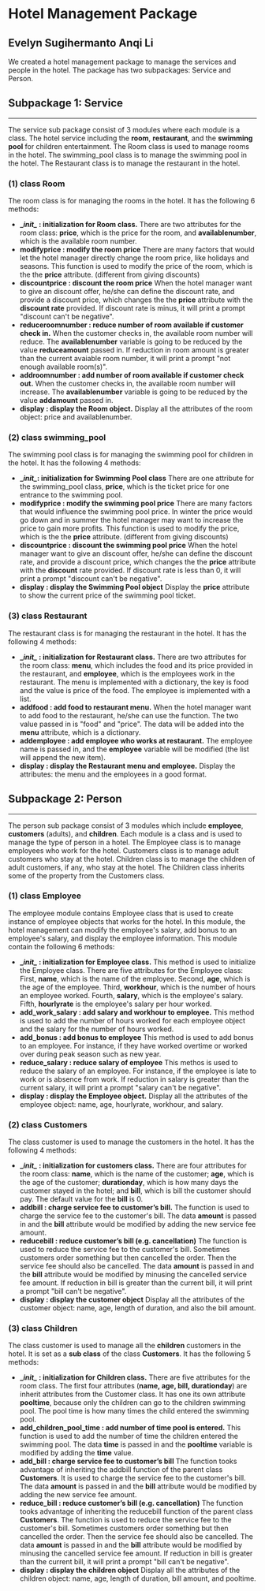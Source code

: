 # Hotel Management Package
Evelyn Sugihermanto
Anqi Li
---
We created a hotel management package to manage the services and people in the hotel. The package has two subpackages: Service and Person. 
## Subpackage 1: Service
---
The service sub package consist of 3 modules where each module is a class. The hotel service including the **room**, **restaurant**, and the **swimming pool** for children entertainment. The Room class is used to manage rooms in the hotel. The swimming_pool class is to manage the swimming pool in the hotel. The Restaurant class is to manage the restaurant in the hotel. 

###  (1) class Room
The room class is for managing the rooms in the hotel. It has the following 6 methods: 
- **\__init\__ : initialization for Room class.**
There are two attributes for the room class: **price**, which is the price for the room, and **availablenumber**, which is the available room number.
- **modifyprice : modify the room price**
There are many factors that would let the hotel manager directly change the room price, like holidays and seasons. This function is used to modify the price of the room, which is the the **price** attribute. (different from giving discounts) 
- **discountprice : discount the room price**
When the hotel manager want to give an discount offer, he/she can define the discount rate, and provide a discount price, which changes the the **price** attribute with the **discount rate** provided. If discount rate is minus, it will print a prompt "discount can't be negative".
- **reduceroomnumber : reduce number of room available if customer check in.**
When the customer checks in, the available room number will reduce. The **availablenumber** variable is going to be reduced by the value **reduceamount** passed in.  If reduction in room amount is greater than the current avaiable room number, it will print a prompt "not enough available room(s)".
-	**addroomnumber : add number of room available if customer check out.**
When the customer checks in, the available room number will increase. The **availablenumber** variable is going to be reduced by the value **addamount** passed in. 
-	**display : display the Room object.**
Display all the attributes of the room object: price and availablenumber.

###  (2) class swimming_pool

The swimming pool class is for managing the swimming pool for children in the hotel. It has the following 4 methods:
- **\__init\__: initialization for Swimming Pool class**
There are one attribute for the swimming_pool class, **price**, which is the ticket price for one entrance to the swimming pool.
- **modifyprice : modify the swimming pool price**
There are many factors that would influence the swimming pool price. In winter the price would go down and in summer the hotel manager may want to increase the price to gain more profits. This function is used to modify the price, which is the the **price** attribute. (different from giving discounts) 
- **discountprice : discount the swimming pool price**
When the hotel manager want to give an discount offer, he/she can define the discount rate, and provide a discount price,  which changes the the **price** attribute with the **discount** rate provided. If discount rate is less than 0, it will print a prompt "discount can't be negative".
- **display : display the Swimming Pool object**
Display the **price** attribute to show the current price of the swimming pool ticket.

###  (3) class Restaurant

The restaurant class is for managing the restaurant in the hotel. It has the following 4 methods: 
- **\__init\__ : initialization for Restaurant class.**
There are two attributes for the room class: **menu**, which includes the food and its price provided in the restaurant, and **employee**, which is the employees work in the restaurant. The menu is implemented with a dictionary, the key is food and the value is price of the food. The employee is implemented with a list. 
- **addfood : add food to restaurant menu.** 
When the hotel manager want to add food to the restaurant, he/she can use the function. The two value passed in is "food" and "price". The data will be added into the **menu** attribute, which is a dictionary.
- **addemployee : add employee who works at restaurant.**
The employee name is passed in, and the **employee** variable will be modified (the list will append the new item).
-	**display : display the Restaurant menu and employee.**
Display the attributes: the menu and the employees in a good format.

## Subpackage 2: Person
---
The person sub package consist of 3 modules which include **employee**, **customers** (adults), and **children**. Each module is a class and is used to manage the type of person in a hotel. The Employee class is to manage employees who work for the hotel. Customers class is to manage adult customers who stay at the hotel. Children class is to manage the children of adult customers, if any, who stay at the hotel. The Children class inherits some of the property from the Customers class.
###  (1) class Employee
The employee module contains Employee class that is used to create instance of employee objects that works for the hotel. In this module, the hotel management can modify the employee's salary, add bonus to an employee's salary, and display the employee information. This module contain the following 6 methods:
- **\__init\__ : initialization for Employee class.**
This method is used to initialize the Employee class. There are five attributes for the Employee class: First, **name**, which is the name of the employee. Second, **age**, which is the age of the employee. Third, **workhour**, which is the number of hours an employee worked. Fourth, **salary**, which is the employee's salary. Fifth, **hourlyrate** is the employee's salary per hour worked.
- **add_work_salary : add salary and workhour to employee.**
This method is used to add the number of hours worked for each employee object and the salary for the number of hours worked.
- **add_bonus : add bonus to employee**
This method is used to add bonus to an employee. For instance, if they have worked overtime or worked over during peak season such as new year.
- **reduce_salary : reduce salary of employee**
This methos is used to reduce the salary of an employee. For instance, if the employee is late to work or is absence from work. If reduction in salary is greater than the current salary, it will print a prompt "salary can't be negative".
-	**display : display the Employee object.**
Display all the attributes of the employee object: name, age, hourlyrate, workhour, and salary.

###  (2) class Customers
The class customer is used to manage the customers in the hotel. It has the following 4 methods:
- **\__init\__ : initialization for customers class.**
There are four attributes for the room class: **name**, which is the name of the customer; **age**, which is the age of the customer; **durationday**, which is how many days the customer stayed in the hotel; and **bill**, which is bill the customer should pay. The default value for the **bill** is 0.
- **addbill : charge service fee to customer’s bill.**
The function is used to charge the service fee to the customer's bill. The data **amount** is passed in and the **bill** attribute would be modified by adding the new service fee amount.
- **reducebill : reduce customer’s bill (e.g. cancellation)**
The function is used to reduce the service fee to the customer's bill. Sometimes customers order something but then cancelled the order. Then the service fee should also be cancelled. The data **amount** is passed in and the **bill** attribute would be modified by minusing the cancelled service fee amount. If reduction in bill is greater than the current bill, it will print a prompt "bill can't be negative".
- **display : display the customer object**
Display all the attributes of the customer object: name, age, length of duration, and also the bill amount.

###  (3) class Children
The class customer is used to manage all the **children** customers in the hotel. It is set as a **sub class** of the class **Customers**. It has the following 5 methods:
- **\__init\__ : initialization for Children class.**
There are five attributes for the room class. The first four attributes (**name, age, bill, durationday**) are inherit attributes from the Customer class. It has one its own attribute **pooltime**, because only the children can go to the children swimming pool. The pool time is how many times the child entered the swimming pool.
- **add_children_pool_time : add number of time pool is entered.**
This function is used to add the number of time the children entered the swimming pool. The data **time** is passed in and the **pooltime** variable is modified by adding the **time** value.
- **add_bill : charge service fee to customer’s bill**
The function tooks advantage of inheriting the addbill function of the parent class **Customers**. It is used to charge the service fee to the customer's bill. The data **amount** is passed in and the **bill** attribute would be modified by adding the new service fee amount.
- **reduce_bill : reduce customer’s bill (e.g. cancellation)**
The function tooks advantage of inheriting the reducebill function of the parent class **Customers**. The function is used to reduce the service fee to the customer's bill. Sometimes customers order something but then cancelled the order. Then the service fee should also be cancelled. The data **amount** is passed in and the **bill** attribute would be modified by minusing the cancelled service fee amount. If reduction in bill is greater than the current bill, it will print a prompt "bill can't be negative".
- **display : display the children object**
Display all the attributes of the children object: name, age, length of duration, bill amount, and pooltime.

